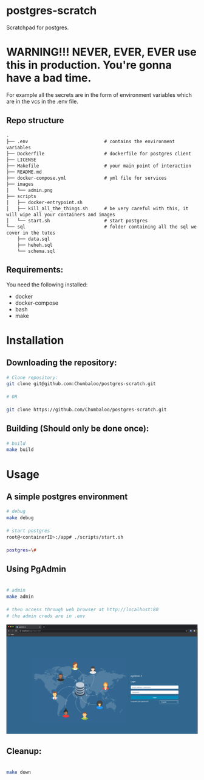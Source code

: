 # postgres-scratch
Scratchpad for postgres.

# WARNING!!! NEVER, EVER, EVER use this in production. You're gonna have a bad time.

For example all the secrets are in the form of environment variables which are in the vcs in the .env file.

## Repo structure

```
.
├── .env                            # contains the environment variables
├── Dockerfile                      # dockerfile for postgres client
├── LICENSE
├── Makefile                        # your main point of interaction
├── README.md
├── docker-compose.yml              # yml file for services
├── images
│   └── admin.png
├── scripts
│   ├── docker-entrypoint.sh
│   ├── kill_all_the_things.sh      # be very careful with this, it will wipe all your containers and images
│   └── start.sh                    # start postgres
└── sql                             # folder containing all the sql we cover in the tutes
    ├── data.sql                
    ├── heheh.sql
    └── schema.sql

```


## Requirements:

You need the following installed:

* docker
* docker-compose
* bash
* make


# Installation

## Downloading the repository:

```bash
# Clone repository:
git clone git@github.com:Chumbaloo/postgres-scratch.git

# OR

git clone https://github.com/Chumbaloo/postgres-scratch.git
```

## Building (Should only be done once):

```bash
# build
make build
```


# Usage

## A simple postgres environment

```bash
# debug
make debug

# start postgres
root@<containerID>:/app# ./scripts/start.sh

postgres=\#  

```

## Using PgAdmin

```bash

# admin
make admin

# then access through web browser at http://localhost:80
# the admin creds are in .env
```

![](images/admin.png)



## Cleanup:

```bash

make down

```





